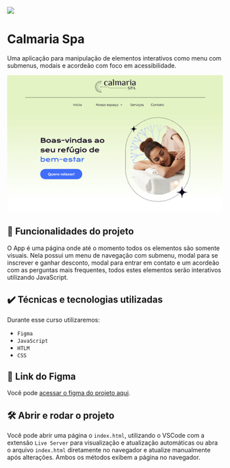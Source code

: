 
![](https://img.shields.io/github/license/alura-cursos/android-com-kotlin-personalizando-ui)

# Calmaria Spa

Uma aplicação para manipulação de elementos interativos como menu com submenus, modais e acordeão com foco em acessibilidade.

![screenshot da aplicação](./screenshot-calmaria-spa.png)

## 🔨 Funcionalidades do projeto

O App é uma página onde até o momento todos os elementos são somente visuais. Nela possui um menu de navegação com submenu, modal para se inscrever e ganhar desconto, modal para entrar em contato e um acordeão com as perguntas mais frequentes, todos estes elementos serão interativos utilizando JavaScript.

## ✔️ Técnicas e tecnologias utilizadas

Durante esse curso utilizaremos:

- `Figma`
- `JavaScript`
- `HTLM`
- `CSS`

## 📁 Link do Figma

Você pode [acessar o figma do projeto aqui](https://www.figma.com/file/1pDTUXo7ovT6zlE64Zw509/Calmaria-Spa--%7C-Forma%C3%A7%C3%A3o-Acessibilidade?type=design&node-id=1289%3A1086&mode=dev).

## 🛠️ Abrir e rodar o projeto

Você pode abrir uma página o `index.html`, utilizando o VSCode com a extensão `Live Server` para visualização e atualização automáticas ou abra o arquivo `index.html` diretamente no navegador e atualize manualmente após alterações. Ambos os métodos exibem a página no navegador.
